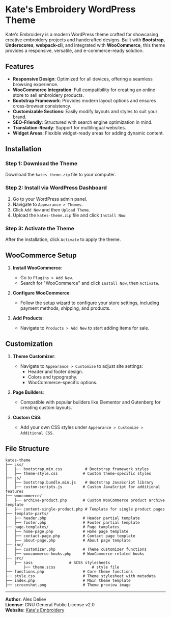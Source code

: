 # Kate's Embroidery WordPress Theme

Kate's Embroidery is a modern WordPress theme crafted for showcasing creative embroidery projects and handcrafted designs. Built with **Bootstrap**, **Underscores**, **webpack-cli**, and integrated with **WooCommerce**, this theme provides a responsive, versatile, and e-commerce-ready solution.

## Features

- **Responsive Design**: Optimized for all devices, offering a seamless browsing experience.
- **WooCommerce Integration**: Full compatibility for creating an online store to sell embroidery products.
- **Bootstrap Framework**: Provides modern layout options and ensures cross-browser consistency.
- **Customizable Sections**: Easily modify layouts and styles to suit your brand.
- **SEO-Friendly**: Structured with search engine optimization in mind.
- **Translation-Ready**: Support for multilingual websites.
- **Widget Areas**: Flexible widget-ready areas for adding dynamic content.

## Installation

### Step 1: Download the Theme
Download the `kates-theme.zip` file to your computer.

### Step 2: Install via WordPress Dashboard
1. Go to your WordPress admin panel.
2. Navigate to `Appearance > Themes`.
3. Click `Add New` and then `Upload Theme`.
4. Upload the `kates-theme.zip` file and click `Install Now`.

### Step 3: Activate the Theme
After the installation, click `Activate` to apply the theme.

## WooCommerce Setup

1. **Install WooCommerce**:
   - Go to `Plugins > Add New`.
   - Search for "WooCommerce" and click `Install Now`, then `Activate`.

2. **Configure WooCommerce**:
   - Follow the setup wizard to configure your store settings, including payment methods, shipping, and products.

3. **Add Products**:
   - Navigate to `Products > Add New` to start adding items for sale.

## Customization

1. **Theme Customizer**:
   - Navigate to `Appearance > Customize` to adjust site settings:
     - Header and footer design.
     - Colors and typography.
     - WooCommerce-specific options.

2. **Page Builders**:
   - Compatible with popular builders like Elementor and Gutenberg for creating custom layouts.

3. **Custom CSS**:
   - Add your own CSS styles under `Appearance > Customize > Additional CSS`.

## File Structure
    kates-theme
    ├── css/
    │   ├── bootstrap.min.css          # Bootstrap framework styles
    │   ├── theme-style.css           # Custom theme-specific styles
    ├── js/
    │   ├── bootstrap.bundle.min.js    # Bootstrap JavaScript library
    │   ├── custom-scripts.js         # Custom JavaScript for additional features
    ├── woocommerce/
    │   ├── archive-product.php       # Custom WooCommerce product archive template
    │   ├── content-single-product.php # Template for single product pages
    ├── template-parts/
    │   ├── header.php                # Header partial template
    │   ├── footer.php                # Footer partial template
    ├── page-templates/               # Page tamplates
    │   ├── home-page.php             # Home page template
    │   ├── contact-page.php          # Contact page template
    │   ├── about-page.php            # About page template
    ├── inc/
    │   ├── customizer.php            # Theme customizer functions
    │   ├── woocommerce-hooks.php     # WooCommerce-related hooks
    ├── src/
    │   ├── sass                # SCSS stylesheets
    │       ├── theme.scss                # style file
    ├── functions.php                 # Core theme functions
    ├── style.css                     # Theme stylesheet with metadata
    ├── index.php                     # Main theme template
    ├── screenshot.png                # Theme preview image

---

**Author**: Alex Deliev  
**License**: GNU General Public License v2.0  
**Website**: [Kate's Embroidery](https://katesembroidery.com/)  
